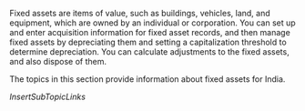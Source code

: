 Fixed assets are items of value, such as buildings, vehicles, land, and
equipment, which are owned by an individual or corporation. You can set up and
enter acquisition information for fixed asset records, and then manage fixed
assets by depreciating them and setting a capitalization threshold to determine
depreciation. You can calculate adjustments to the fixed assets, and also
dispose of them.

The topics in this section provide information about fixed assets for India.

*InsertSubTopicLinks*
